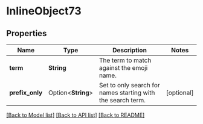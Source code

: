 # InlineObject73

## Properties

Name | Type | Description | Notes
------------ | ------------- | ------------- | -------------
**term** | **String** | The term to match against the emoji name. | 
**prefix_only** | Option<**String**> | Set to only search for names starting with the search term. | [optional]

[[Back to Model list]](../README.md#documentation-for-models) [[Back to API list]](../README.md#documentation-for-api-endpoints) [[Back to README]](../README.md)


